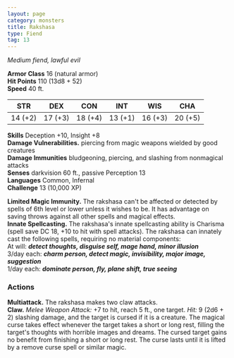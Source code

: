 ```yaml
---
layout: page
category: monsters
title: Rakshasa
type: Fiend
tag: 13
---
```

_Medium fiend, lawful evil_

**Armor Class** 16 (natural armor)    
**Hit Points** 110 (13d8 + 52)    
**Speed** 40 ft. 

| STR     | DEX     | CON     | INT     | WIS     | CHA     |
|---------|---------|---------|---------|---------|---------|
| 14 (+2) | 17 (+3) | 18 (+4) | 13 (+1) | 16 (+3) | 20 (+5) |

**Skills** Deception +10, Insight +8    
**Damage Vulnerabilities.** piercing from magic weapons wielded by good creatures    
**Damage Immunities** bludgeoning, piercing, and slashing from nonmagical attacks    
**Senses** darkvision 60 ft., passive Perception 13    
**Languages** Common, Infernal    
**Challenge** 13 (10,000 XP) 

**Limited Magic Immunity.** The rakshasa can't be affected or detected by spells of 6th level or lower unless it wishes to be. It has advantage on saving throws against all other spells and magical effects.     
**Innate Spellcasting.** The rakshasa's innate spellcasting ability is Charisma (spell save DC 18, +10 to hit with spell attacks). The rakshasa can innately cast the following spells, requiring no material components:    
At will: **_detect thoughts, disguise self, mage hand, minor illusion_**    
3/day each: **_charm person, detect magic, invisibility, major image, suggestion_**    
1/day each: **_dominate person, fly, plane shift, true seeing_** 

### Actions 
**Multiattack.** The rakshasa makes two claw attacks.    
**Claw.** _Melee Weapon Attack:_ +7 to hit, reach 5 ft., one target. _Hit:_ 9 (2d6 + 2) slashing damage, and the target is cursed if it is a creature. The magical curse takes effect whenever the target takes a short or long rest, filling the target's thoughts with horrible images and dreams. The cursed target gains no benefit from finishing a short or long rest. The curse lasts until it is lifted by a remove curse spell or similar magic.
